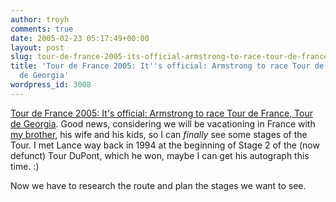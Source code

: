 ```yaml
---
author: troyh
comments: true
date: 2005-02-23 05:17:49+00:00
layout: post
slug: tour-de-france-2005-its-official-armstrong-to-race-tour-de-france-tour-de-georgia
title: 'Tour de France 2005: It''s official: Armstrong to race Tour de France, Tour
  de Georgia'
wordpress_id: 3008
---
```


[Tour de France 2005: It's official: Armstrong to race Tour de France, Tour de Georgia](http://www.tdfblog.com/2005/02/its_official_ar.html). Good news, considering we will be vacationing in France with [my brother](http://www.hakalas.com/), his wife and his kids, so I can _finally_ see some stages of the Tour. I met Lance way back in 1994 at the beginning of Stage 2 of the (now defunct) Tour DuPont, which he won, maybe I can get his autograph this time. :)

Now we have to research the route and plan the stages we want to see.

